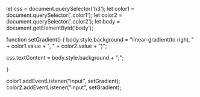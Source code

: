 let css = document.querySelector('h3');
let color1 = document.querySelector('.color1');
let color2 = document.querySelector('.color2');
let body = document.getElementById('body');

function setGradient() {
   body.style.background =
      "linear-gradient(to right, "
      + color1.value
      + ", "
      + color2.value
      + ")";

   css.textContent = body.style.background + ";";

}

color1.addEventListener("input", setGradient);
color2.addEventListener("input", setGradient);
